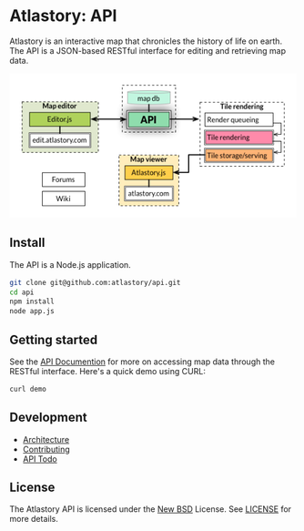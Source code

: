 # Atlastory: API

Atlastory is an interactive map that chronicles the history of life on earth. The API is a JSON-based RESTful interface for editing and retrieving map data.

![](https://github.com/atlastory/ideology/blob/master/_img/Atlastory-Stack-API.png?raw=true)

## Install

The API is a Node.js application.
```sh
git clone git@github.com:atlastory/api.git
cd api
npm install
node app.js
```

## Getting started

See the [API Documention](./docs/index.md) for more on accessing map data through the RESTful interface. Here's a quick demo using CURL:
```sh
curl demo
```

## Development

* [Architecture](ARCHITECTURE.md)
* [Contributing](CONTRIBUTING.md)
* [API Todo](TODO.md)

## License

The Atlastory API is licensed under the [New BSD](http://opensource.org/licenses/BSD-3-Clause) License. See [LICENSE](LICENSE) for more details.

